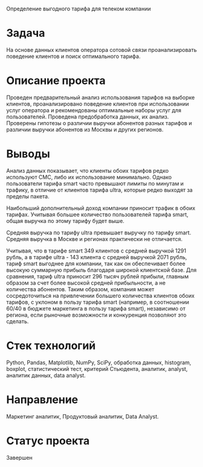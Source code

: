 Определение выгодного тарифа для телеком компании

# Задача
На основе данных клиентов оператора сотовой связи проанализировать поведение клиентов и поиск оптимального тарифа.

# Описание проекта
Проведен предварительный анализ использования тарифов на выборке клиентов,
проанализировано поведение клиентов при использовании услуг оператора и
рекомендованы оптимальные наборы услуг для пользователей. Проведена предобработка
данных, их анализ. Проверены гипотезы о различии выручки абонентов разных тарифов и
различии выручки абонентов из Москвы и других регионов.

# Выводы
Анализ данных показывает, что клиенты обоих тарифов редко используют СМС, либо их использование минимально. Однако пользователи тарифа smart часто превышают лимиты по минутам и трафику, в отличие от клиентов тарифа ultra, которые редко выходят за пределы пакета.

Наибольший дополнительный доход компании приносит трафик в обоих тарифах. Учитывая большее количество пользователей тарифа smart, общая выручка по этому тарифу будет выше.

Средняя выручка по тарифу ultra превышает выручку по тарифу smart. Средняя выручка в Москве и регионах практически не отличается.

Учитывая, что в тарифе smart 349 клиентов с средней выручкой 1291 рубль, а в тарифе ultra - 143 клиента с средней выручкой 2071 рубль, тариф smart выгоднее для компании, так как он обеспечивает более высокую суммарную прибыль благодаря широкой клиентской базе. Для сравнения, тариф ultra приносит 296 тысяч рублей прибыли, главным образом за счет более высокой средней прибыльности, а не количества абонентов. Таким образом, компания может сосредоточиться на привлечении большего количества клиентов обоих тарифов, с уклоном в пользу тарифа smart (например, в соотношении 60/40 в бюджете маркетинга в пользу тарифа smart), независимо от региона, если рыночные возможности и конкуренция позволяют это сделать.

# Стек технологий
Python, Pandas, Matplotlib, NumPy, SciPy, обработка данных, histogram, boxplot, статистический тест,
критерий Стьюдента, аналитик, analyst, аналитик данных, data analyst.

# Направление
Маркетинг аналитик, Продуктовый аналитик, Data Analyst.
# Статус проекта
Завершен
